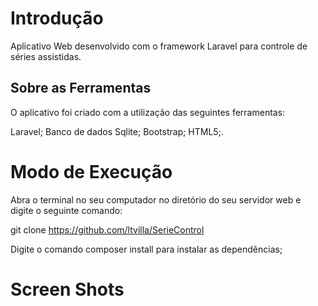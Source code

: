 
<h1>Introdução</h1> 
    <p>Aplicativo Web desenvolvido com o framework Laravel para controle de séries assistidas.</>

## Sobre as Ferramentas

O aplicativo foi criado com a utilização das seguintes ferramentas:


Laravel;
Banco de dados Sqlite;
Bootstrap;
HTML5;.

<h1>Modo de Execução</h1>
Abra o terminal no seu computador no diretório do seu servidor web e digite o seguinte comando:

git clone https://github.com/ltvilla/SerieControl

Digite o comando composer install para instalar as dependências;

<h1>Screen Shots</h1>
